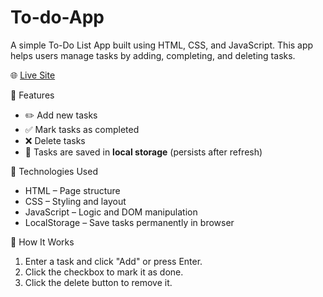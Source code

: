# To-do-App

A simple To-Do List App built using HTML, CSS, and JavaScript. This app helps users manage tasks by adding, completing, and deleting tasks.


🌐 [Live Site](https://ashii061.github.io/To-do-App/)  

  📌 Features

- ✏️ Add new tasks
- ✅ Mark tasks as completed
- ❌ Delete tasks
- 💾 Tasks are saved in **local storage** (persists after refresh)


 🚀 Technologies Used

- HTML – Page structure  
- CSS – Styling and layout  
- JavaScript – Logic and DOM manipulation  
- LocalStorage – Save tasks permanently in browser

 🔧 How It Works

1. Enter a task and click "Add" or press Enter.
2. Click the checkbox to mark it as done.
3. Click the delete button to remove it.
